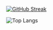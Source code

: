 [![GitHub Streak](https://github-readme-streak-stats.herokuapp.com?user=iArlequino&theme=react&hide_current_streak=true)](https://git.io/streak-stats)

![Top Langs](https://github-readme-stats.vercel.app/api/top-langs/?username=iArlequino&layout=compact&langs_count=10&theme=merko)
